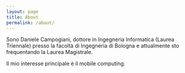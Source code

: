 ```yaml
---
layout: page
title: About
permalink: /about/
---
```


Sono Daniele Campogiani, dottore in Ingegneria Informatica (Laurea Triennale) presso la facoltà di Ingegneria di Bologna e attualmente sto frequentando la Laurea Magistrale.

Il mio interesse principale è il mobile computing.
